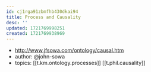 ```yaml
---
id: cj1rga91zbmfhb430dkai94
title: Process and Causality
desc: ''
updated: 1721769998251
created: 1721769938969
---
```


- http://www.jfsowa.com/ontology/causal.htm
- author: @john-sowa
- topics: [[t.km.ontology.processes]] [[t.phil.causality]]